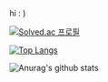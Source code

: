 hi : )

[![Solved.ac 프로필](http://mazassumnida.wtf/api/generate_badge?boj=ansek217)](https://solved.ac/ansek217)

[![Top Langs](https://github-readme-stats.vercel.app/api/top-langs/?username=dayo2n&layout=compact)](https://github.com/dayo2n/github-readme-stats)

![Anurag's github stats](https://github-readme-stats.vercel.app/api?username=dayo2n&show_icons=true&theme=dracula)

<!--
**dayo2n/dayo2n** is a ✨ _special_ ✨ repository because its `README.md` (this file) appears on your GitHub profile.

Here are some ideas to get you started:

- 🔭 I’m currently working on ...
- 🌱 I’m currently learning ...
- 👯 I’m looking to collaborate on ...
- 🤔 I’m looking for help with ...
- 💬 Ask me about ...
- 📫 How to reach me: ...
- 😄 Pronouns: ...
- ⚡ Fun fact: ...
-->
